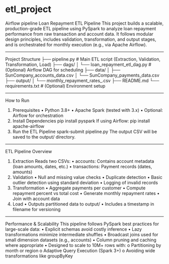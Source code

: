 # etl_project
Airflow pipeline
Loan Repayment ETL Pipeline
This project builds a scalable, production-grade ETL pipeline using PySpark to analyze loan repayment performance from raw transaction and account data. It follows modular design principles, includes validation, transformation, and output stages, and is orchestrated for monthly execution (e.g., via Apache Airflow).
________________________________________
Project Structure
├── pipeline.py               # Main ETL script (Extraction, Validation, Transformation, Load)
├── dags/
│   └── loan_repayment_etl_dag.py # (Optional) Airflow DAG for scheduling
├── data/
│   ├── SunCompany_accounts_data.csv
│   └── SunCompany_payments_data.csv
├── output/
│   └── monthly_repayment_rates_<YYYYMMDD>.csv
├── README.md
└── requirements.txt          # (Optional) Environment setup
________________________________________
 How to Run
 1. Prerequisites
•	Python 3.8+
•	Apache Spark (tested with 3.x)
•	Optional: Airflow for orchestration
 2. Install Dependencies
pip install pyspark
If using Airflow:
pip install apache-airflow
3. Run the ETL Pipeline
spark-submit pipeline.py
The output CSV will be saved to the output/ directory.
________________________________________

 ETL Pipeline Overview
1. Extraction
Reads two CSVs:
•	accounts: Contains account metadata (loan amounts, dates, etc.)
•	transactions: Payment records (dates, amounts)
2. Validation
•	Null and missing value checks
•	Duplicate detection
•	Basic outlier detection using standard deviation
•	Logging of invalid records
3. Transformation
•	Aggregate payments per customer
•	Compute repayment percent vs total cost
•	Generate monthly repayment rates
•	Join with account data
4. Load
•	Outputs partitioned data to output/
•	Includes a timestamp in filename for versioning
________________________________________
 Performance & Scalability
This pipeline follows PySpark best practices for large-scale data:
•	 Explicit schemas avoid costly inference
•	Lazy transformations minimize intermediate shuffles
•	 Broadcast joins used for small dimension datasets (e.g., accounts)
•	Column pruning and caching where appropriate
•	Designed to scale to 10M+ rows with:
o	Partitioning by month or region
o	Adaptive Query Execution (Spark 3+)
o	Avoiding wide transformations like groupByKey

